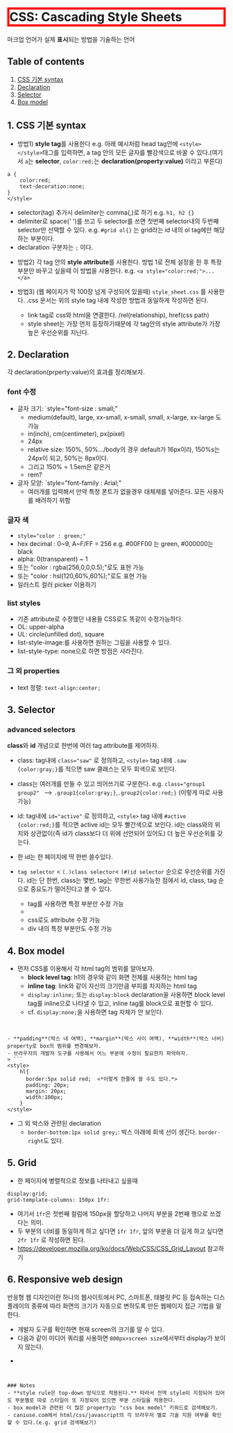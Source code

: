 # CSS: Cascading Style Sheets 
마크업 언어가 실제 **표시**되는 방법을 기술하는 언어

## Table of contents

1. [CSS 기본 syntax](#1-css-기본-syntax)
2. [Declaration](#2-declaration)
3. [Selector](#3-selector)
4. [Box model](#4-box-model)


## 1. CSS 기본 syntax

* 방법1) **style tag**를 사용한다 e.g. 아래 예시처럼 head tag안에 `<style></style>`태그를 입력하면, a tag 안의 모든 글자를 빨강색으로 바꿀 수 있다.(여기서 `a`는 **selector**, `color:red;`는 **declaration(property:value)** 이라고 부른다)
```<style>
a {   
    color:red;
    text-decoration:none;
}
</style>
```

  - selector(tag) 추가시 delimiter는 comma(,)로 하기 e.g. `h1, h2 {}`
  - delimiter로 space(' ')를 쓰고 두 selector를 쓰면 첫번째 selector내의 두번째 selector만 선택할 수 있다. e.g. `#grid ol{}` 는 grid라는 id 내의 ol tag에만 해당하는 부분이다. 
  - declaration 구분자는 `;` 이다.

* 방법2) 각 tag 안의 **style attribute**를 사용한다. 방법 1로 전체 설정을 한 후 특정 부분만 바꾸고 싶을때 이 방법을 사용한다. e.g. `<a style="color:red;">...</a>`

* 방법3) (웹 페이지가 막 100장 넘게 구성되어 있을때) `style_sheet.css` 를 사용한다. .css 문서는 위의 style tag 내에 작성한 방법과 동일하게 작성하면 된다. 
    - link tag로 css와 html을 연결한다. /rel(relationship), href(css path)
    - style sheet는 가장 먼저 등장하기때문에 각 tag안의 style attribute가 가장 높은 우선순위를 지닌다. 


## 2. Declaration
각 declaration(prperty:value)의 효과를 정리해보자.

### font 수정
- 글자 크기: `style="font-size : small;"
  - medium(default), large, xx-small, x-small, small, x-large, xx-large 도 가능
  - in(inch), cm(centimeter), px(pixel)
  - 24px
  - relative size: 150%, 50%.../body의 경우 default가 16px이라, 150%s는 24px이 되고, 50%는 8px이다. 
  - 그리고 150% = 1.5em은 같은거
  - rem?
- 글자 모양: `style="font-family : Arial;"
  - 여러개를 입력해서 만약 특정 폰트가 없을경우 대체제를 넣어준다. 모든 사용자를 배려하기 위함

### 글자 색
  - `style="color : green;"`
  - hex decimal : 0~9, A~F/FF = 256 e.g. #00FF00 는 green, #000000는 black
  - alpha: 0(transparent) ~ 1
  - 또는 "color : rgba(256,0,0,0.5);"로도 표현 가능
  - 또는 "color : hsl(120,60%,60%);"로도 표현 가능
  - 일러스트 컬러 picker 이용하기

### list styles
  - 기존 attribute로 수정했던 내용들 CSS로도 똑같이 수정가능하다. 
  - OL: upper-alpha
  - UL: circle(unfilled dot), square
  - list-style-image:를 사용하면 원하는 그림을 사용할 수 있다. 
  - list-style-type: none으로 하면 방점은 사라진다. 

### 그 외 properties
- text 정렬: `text-align:center;`

## 3. Selector

### advanced selectors
**class**와 **id** 개념으로 한번에 여러 tag attribute를 제어하자.
- class: tag내에 `class="saw"` 로 정의하고, `<style>` tag 내에 `.saw {color:gray;}`를 적으면 saw 클래스는 모두 회색으로 보인다.
- class는 여러개를 만들 수 있고 띄어쓰기로 구분한다. e.g. `class="group1 group2" ` --> `.group1{color:gray;}`,`.group2{color:red;}` (이렇게 따로 사용 가능) 

- id: tag내에 `id="active"` 로 정의하고,  `<style>` tag 내에 `#active {color:red;}`를 적으면 active id는 모두 빨간색으로 보인다. id는 class와의 위치와 상관없이(즉 id가 class보다 더 위에 선언되어 있어도) 더 높은 우선순위를 갖는다.
- 한 id는 한 페이지에 딱 한번 쓸수있다. 

- `tag selector` < `(.)class selector`< `(#)id selector` 순으로 우선순위를 가진다. id는 단 한번, class는 몇번, tag는 무한번 사용가능한 점에서 id, class, tag 순으로 중요도가 떨어진다고 볼 수 있다. 


  - <span></span> tag를 사용하면 특정 부분만 수정 가능
  - <div></div>
  - css로도 attribute 수정 가능
  - div 내의 특정 부분만도 수정 가능


## 4. Box model
- 먼저 CSS를 이용해서 각 html tag의 범위를 알아보자. 
  - **block level tag**: h1의 경우와 같이 화면 전체를 사용하는 html tag
  - **inline tag**: link와 같이 자신의 크기만큼 부피를 차지하는 html tag
  - `display:inline;` 또는 `display:block` declaration을 사용하면 block level tag를 inline으로 나타낼 수 있고, inline tag를 block으로 표현할 수 있다.
  - cf. `display:none;`을 사용하면 tag 자체가 안 보인다. 
> ```
<style>
  h1 {
    border-width:5px;
    border-color:red;
    border-style:solid;
  }
</style>
```

- **padding**(박스 내 여백), **margin**(박스 사이 여백), **width**(박스 너비) property로 box의 범위를 변경해보자.
- 브라우저의 개발자 도구를 사용해서 어느 부분에 수정이 필요한지 파악하자.
> ```
<style>
    hl{
      border:5px solid red;  <*이렇게 한줄에 쓸 수도 있다.*>
      padding: 20px;
      margin: 20px;
      width:100px;
    }
</style>
```
- 그 외 박스와 관련된 declaration
  - `border-bottom:1px solid grey;`: 박스 아래에 회색 선이 생긴다. `border-right`도 있다.


## 5. Grid
- 한 페이지에 병렬적으로 정보를 나타내고 싶을때
```
display:grid;
grid-template-columns: 150px 1fr:
```
  - 여기서 `1fr`은 첫번째 컬럼에 150px을 할당하고 나머지 부분을 2번째 행으로 쓰겠다는 의미.
  - 두 부분의 너비를 동일하게 하고 싶다면 `1fr 1fr`, 앞의 부분을 더 길게 하고 싶다면 `2fr 1fr` 로 작성하면 된다. 
- https://developer.mozilla.org/ko/docs/Web/CSS/CSS_Grid_Layout 참고하기

## 6. Responsive web design
반응형 웹 디자인이란 하나의 웹사이트에서 PC, 스마트폰, 태블릿 PC 등 접속하는 디스플레이의 종류에 따라 화면의 크기가 자동으로 변하도록 만든 웹페이지 접근 기법을 말한다.
- 개발자 도구를 확인하면 현재 screen의 크기를 알 수 있다. 
- 다음과 같이 미디어 쿼리를 사용하면 `800px>screen size`에서부터 display가 보이지 않는다. 
- ```
<style>
    @media(min-width:800px){
      div{
        display:none;
      }
    }
</style>
```


### Notes
- **style rule은 top-down 방식으로 적용된다.** 따라서 전역 style이 지정되어 있어도 부분별로 따로 스타일이 또 지정되어 있으면 부분 스타일을 적용한다. 
- box model과 관련된 더 많은 property는 "css box model" 키워드로 검색해보기.
- caniuse.com에서 html/css/javascript의 각 브라우저 별로 기술 지원 여부를 확인할 수 있다.(e.g. grid 검색해보기)